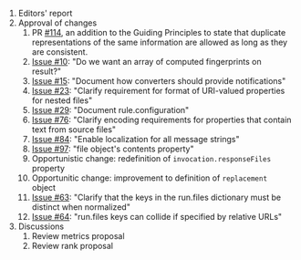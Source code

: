 1. Editors' report
2. Approval of changes
    1. PR [#114](https://github.com/oasis-tcs/sarif-spec/issues/114), an addition to the Guiding Principles to state that duplicate representations of the same information are allowed as long as they are consistent.
    2. [Issue #10](https://github.com/oasis-tcs/sarif-spec/issues/10): "Do we want an array of computed fingerprints on result?"
    3. [Issue #15](https://github.com/oasis-tcs/sarif-spec/issues/15): "Document how converters should provide notifications"
    4. [Issue #23](https://github.com/oasis-tcs/sarif-spec/issues/23): "Clarify requirement for format of URI-valued properties for nested files"
    5. [Issue #29](https://github.com/oasis-tcs/sarif-spec/issues/29): "Document rule.configuration"
    6. [Issue #76](https://github.com/oasis-tcs/sarif-spec/issues/76): "Clarify encoding requirements for properties that contain text from source files"
    7. [Issue #84](https://github.com/oasis-tcs/sarif-spec/issues/84): "Enable localization for all message strings"
    8. [Issue #97](https://github.com/oasis-tcs/sarif-spec/issues/97): "file object's contents property"
    9. Opportunistic change: redefinition of `invocation.responseFiles` property
    10. Opportunitic change: improvement to definition of `replacement` object
    11. [Issue #63](https://github.com/oasis-tcs/sarif-spec/issues/63): "Clarify that the keys in the run.files dictionary must be distinct when normalized"
    12. [Issue #64](https://github.com/oasis-tcs/sarif-spec/issues/64): "run.files keys can collide if specified by relative URLs"
3. Discussions
    1. Review metrics proposal
    2. Review rank proposal
